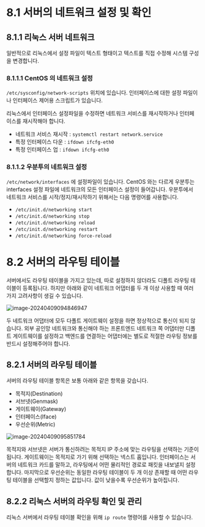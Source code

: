 # 8.1 서버의 네트워크 설정 및 확인

 ## 8.1.1 리눅스 서버 네트워크

  일반적으로 리눅스에서 설정 파일이 텍스트 형태이고 텍스트를 직접 수정해 시스템 구성을 변경합니다.

### 8.1.1.1 CentOS 의 네트워크 설정

  `/etc/sysconfig/network-scripts` 위치에 있습니다. 인터페이스에 대한 설정 파일이나 인터페이스 제어용 스크립트가 있습니다.

  리눅스에서 인터페이스 설정파일을 수정하면 네트워크 서비스를 재시작하거나 인터페이스를 재시작해야 합니다. 

- 네트워크 서비스 재시작 : `systemctl restart network.service`
- 특정 인터페이스 다운 : `ifdown ifcfg-eth0`
- 특정 인터페이스 업 : `ifdown ifcfg-eth0`

### 8.1.1.2 우분투의 네트워크 설정

`/etc/network/interfaces` 에 설정파일이 있습니다. CentOS 와는 다르게 우분투는 interfaces 설정 파일에 네트워크의 모든 인터페이스 설정이 들어갑니다. 우분투에서 네트워크 서비스를 시작/정지/재시작하기 위해서는 다음 명령어를 사용합니다.

- `/etc/init.d/networking start`
- `/etc/init.d/networking stop`
- `/etc/init.d/networking reload`
- `/etc/init.d/networking restart`
- `/etc/init.d/networking force-reload`

# 8.2 서버의 라우팅 테이블

  서버에서도 라우팅 테이블을 가지고 있는데, 따로 설정하지 않더라도 디폴트 라우팅 테이블이 등록됩니다. 하지만 아래와 같이 네트워크 어댑터를 두 개 이상 사용할 때 여러 가지 고려사항이 생길 수 있습니다.

![image-20240409094846947](images/8장_서버_네트워크_기본/image-20240409094846947.png)

  두 네트워크 어댑터에 모두 다폴트 게이트웨이 설정을 하면 정상적으로 통신이 되지 않습니다. 외부 공인망 네트워크와 통신해야 하는 프론트엔드 네트워크 쪽 어댑터만 디폴트 게이트웨이를 설정하고 백엔드를 연결하는 어댑터에는 별도로 적절한 라우팅 정보를 반드시 설정해주어야 합니다.

## 8.2.1 서버의 라우팅 테이블

  서버의 라우팅 테이블 항목은 보통 아래와 같은 항목을 갖습니다.

- 목적지(Destination)
- 서브넷(Genmask)
- 게이트웨이(Gateway)
- 인터페이스(Iface)
- 우선순위(Metric)

![image-20240409095851784](images/8장_서버_네트워크_기본/image-20240409095851784.png)

  목적지와 서브넷은 서버가 통신하려는 목적지 IP 주소에 맞는 라우팅을 선택하는 기준이 됩니다. 게이트웨이는 목적지로 가기 위해 선택하는 넥스트 홉입니다. 인터페이스는 서버의 네트워크 카드를 말하고, 라우팅에서 어떤 물리적인 경로로 패킷을 내보낼지 설정합니다. 마지막으로 우선순위는 동일한 라우팅 테이블이 두 개 이상 존재할 때 어떤 라우팅 테이블을 선택할지 정하는 값입니다. 값이 낮을수록 우선순위가 높아집니다.

## 8.2.2 리눅스 서버의 라우팅 확인 및 관리

  리눅스 서버에서 라우팅 테이블 확인을 위해 `ip route` 명령어를 사용할 수 있습니다.